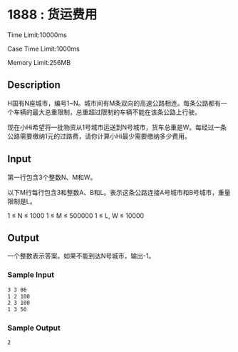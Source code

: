 # 1888 : 货运费用

Time Limit:10000ms

Case Time Limit:1000ms

Memory Limit:256MB

## Description

H国有N座城市，编号1~N。城市间有M条双向的高速公路相连。每条公路都有一个车辆的最大总重限制，总重超过限制的车辆不能在该条公路上行驶。  

现在小Hi希望将一批物资从1号城市运送到N号城市，货车总重是W。每经过一条公路需要缴纳1元的过路费，请你计算小Hi最少需要缴纳多少费用。

## Input

第一行包含3个整数N、M和W。  

以下M行每行包含3和整数A、B和L。表示这条公路连接A号城市和B号城市，重量限制是L。  

1 ≤ N ≤ 1000  1 ≤ M ≤ 500000  1 ≤ L, W ≤ 10000

## Output

一个整数表示答案。如果不能到达N号城市，输出-1。

### Sample Input

```bash
3 3 86  
1 2 100  
2 3 100  
1 3 50
```

### Sample Output

```bash
2
```